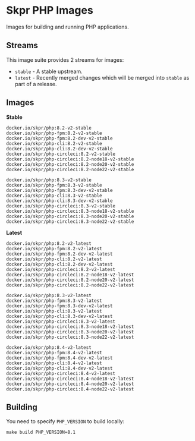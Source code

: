 # Skpr PHP Images

Images for building and running PHP applications.

## Streams

This image suite provides 2 streams for images:

* `stable` - A stable upstream.
* `latest` - Recently merged changes which will be merged into `stable` as part of a release.

## Images

**Stable**

```
docker.io/skpr/php:8.2-v2-stable
docker.io/skpr/php-fpm:8.2-v2-stable
docker.io/skpr/php-fpm:8.2-dev-v2-stable
docker.io/skpr/php-cli:8.2-v2-stable
docker.io/skpr/php-cli:8.2-dev-v2-stable
docker.io/skpr/php-circleci:8.2-v2-stable
docker.io/skpr/php-circleci:8.2-node18-v2-stable
docker.io/skpr/php-circleci:8.2-node20-v2-stable
docker.io/skpr/php-circleci:8.2-node22-v2-stable

docker.io/skpr/php:8.3-v2-stable
docker.io/skpr/php-fpm:8.3-v2-stable
docker.io/skpr/php-fpm:8.3-dev-v2-stable
docker.io/skpr/php-cli:8.3-v2-stable
docker.io/skpr/php-cli:8.3-dev-v2-stable
docker.io/skpr/php-circleci:8.3-v2-stable
docker.io/skpr/php-circleci:8.3-node18-v2-stable
docker.io/skpr/php-circleci:8.3-node20-v2-stable
docker.io/skpr/php-circleci:8.3-node22-v2-stable
```

**Latest**

```
docker.io/skpr/php:8.2-v2-latest
docker.io/skpr/php-fpm:8.2-v2-latest
docker.io/skpr/php-fpm:8.2-dev-v2-latest
docker.io/skpr/php-cli:8.2-v2-latest
docker.io/skpr/php-cli:8.2-dev-v2-latest
docker.io/skpr/php-circleci:8.2-v2-latest
docker.io/skpr/php-circleci:8.2-node18-v2-latest
docker.io/skpr/php-circleci:8.2-node20-v2-latest
docker.io/skpr/php-circleci:8.2-node22-v2-latest

docker.io/skpr/php:8.3-v2-latest
docker.io/skpr/php-fpm:8.3-v2-latest
docker.io/skpr/php-fpm:8.3-dev-v2-latest
docker.io/skpr/php-cli:8.3-v2-latest
docker.io/skpr/php-cli:8.3-dev-v2-latest
docker.io/skpr/php-circleci:8.3-v2-latest
docker.io/skpr/php-circleci:8.3-node18-v2-latest
docker.io/skpr/php-circleci:8.3-node20-v2-latest
docker.io/skpr/php-circleci:8.3-node22-v2-latest

docker.io/skpr/php:8.4-v2-latest
docker.io/skpr/php-fpm:8.4-v2-latest
docker.io/skpr/php-fpm:8.4-dev-v2-latest
docker.io/skpr/php-cli:8.4-v2-latest
docker.io/skpr/php-cli:8.4-dev-v2-latest
docker.io/skpr/php-circleci:8.4-v2-latest
docker.io/skpr/php-circleci:8.4-node18-v2-latest
docker.io/skpr/php-circleci:8.4-node20-v2-latest
docker.io/skpr/php-circleci:8.4-node22-v2-latest
```

## Building

You need to specify `PHP_VERSION` to build locally:
```
make build PHP_VERSION=8.1
```
